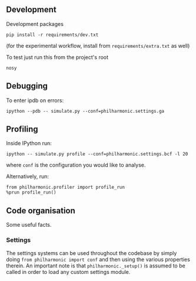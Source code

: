 Development
-----------
Development packages

    pip install -r requirements/dev.txt

(for the experimental workflow, install from `requirements/extra.txt` as well)

To test just run this from the project's root

    nosy

Debugging
---------
To enter ipdb on errors:

    ipython --pdb -- simulate.py --conf=philharmonic.settings.ga

Profiling
---------
Inside IPython run:

    ipython -- simulate.py profile --conf=philharmonic.settings.bcf -l 20

where `conf` is the configuration you would like to analyse.

Alternatively, run:

    from philharmonic.profiler import profile_run
    %prun profile_run()

Code organisation
-----------------
Some useful facts.

### Settings

The settings systems can be used throughout the codebase by simply doing
`from philharmonic import conf` and then using the various properties therein.
An important note is that `philharmonic._setup()` is assumed to be called
in order to load any custom settings module.
